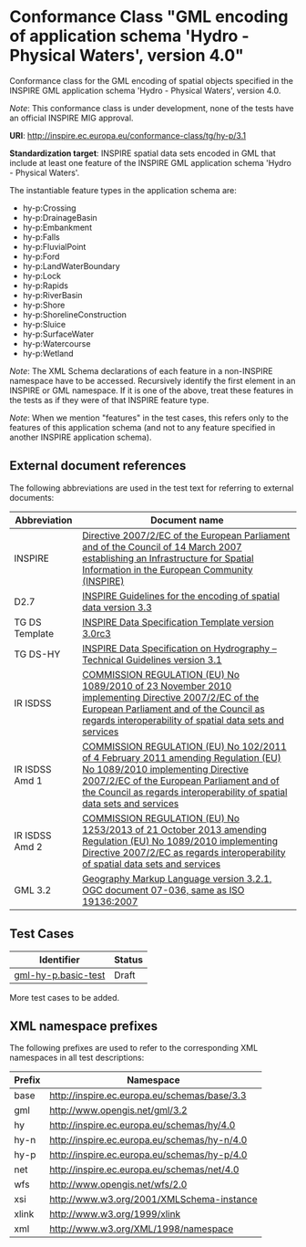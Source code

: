 # Conformance Class "GML encoding of application schema 'Hydro - Physical Waters', version 4.0"

Conformance class for the GML encoding of spatial objects specified in the INSPIRE GML application schema 'Hydro - Physical Waters', version 4.0.

*Note*: This conformance class is under development, none of the tests have an official INSPIRE MIG approval.

**URI**: http://inspire.ec.europa.eu/conformance-class/tg/hy-p/3.1 

**Standardization target**: INSPIRE spatial data sets encoded in GML that include at least one feature of the INSPIRE GML application schema 'Hydro - Physical Waters'.

The instantiable feature types in the application schema are:
* hy-p:Crossing
* hy-p:DrainageBasin
* hy-p:Embankment
* hy-p:Falls
* hy-p:FluvialPoint
* hy-p:Ford
* hy-p:LandWaterBoundary
* hy-p:Lock
* hy-p:Rapids
* hy-p:RiverBasin
* hy-p:Shore
* hy-p:ShorelineConstruction
* hy-p:Sluice
* hy-p:SurfaceWater
* hy-p:Watercourse
* hy-p:Wetland

*Note*: The XML Schema declarations of each feature in a non-INSPIRE namespace have to be accessed. Recursively identify the first element in an INSPIRE or GML namespace. If it is one of the above, treat these features in the tests as if they were of that INSPIRE feature type.

*Note*: When we mention "features" in the test cases, this refers only to the features of this application schema (and not to any feature specified in another INSPIRE application schema).

## External document references

The following abbreviations are used in the test text for referring to external documents:

Abbreviation                     | Document name
-------------------------------- | --------------------------------------------------
INSPIRE <a name="ref_INSPIRE"></a> | [Directive 2007/2/EC of the European Parliament and of the Council of 14 March 2007 establishing an Infrastructure for Spatial Information in the European Community (INSPIRE)](http://eur-lex.europa.eu/legal-content/EN/TXT/PDF/?uri=CELEX:32007L0002&from=EN)
D2.7 <a name="ref_D2_7"></a>   | [INSPIRE Guidelines for the encoding of spatial data version 3.3](http://inspire.jrc.ec.europa.eu/documents/Data_Specifications/D2.7_v3.3.pdf)
TG DS Template <a name="ref_TG_DS_tmpl"></a>   | [INSPIRE Data Specification Template version 3.0rc3](http://inspire.jrc.ec.europa.eu/documents/Data_Specifications/INSPIRE_DataSpecification_Template_v3.0rc3.pdf)
TG DS-HY <a name="ref_TG_DS_HY"></a>   | [INSPIRE Data Specification on Hydrography – Technical Guidelines version 3.1](http://inspire.ec.europa.eu/documents/Data_Specifications/INSPIRE_DataSpecification_HY_v3.1.pdf)
IR ISDSS <a name="ref_IR_ISDSS"></a>   | [COMMISSION REGULATION (EU) No 1089/2010 of 23 November 2010 implementing Directive 2007/2/EC of the European Parliament and of the Council as regards interoperability of spatial data sets and services](http://eur-lex.europa.eu/legal-content/EN/TXT/PDF/?uri=OJ:L:2010:323:FULL&from=EN)
IR ISDSS Amd 1 <a name="ref_IR_ISDSS_Amd1"></a>   | [COMMISSION REGULATION (EU) No 102/2011 of 4 February 2011 amending Regulation (EU) No 1089/2010 implementing Directive 2007/2/EC of the European Parliament and of the Council as regards interoperability of spatial data sets and services](http://eur-lex.europa.eu/legal-content/EN/TXT/PDF/?uri=CELEX:32011R0102&from=EN)
IR ISDSS Amd 2 <a name="ref_IR_ISDSS_Amd2"></a>   | [COMMISSION REGULATION (EU) No 1253/2013 of 21 October 2013 amending Regulation (EU) No 1089/2010 implementing Directive 2007/2/EC as regards interoperability of spatial data sets and services](http://eur-lex.europa.eu/LexUriServ/LexUriServ.do?uri=OJ:L:2013:331:0001:0267:EN:PDF)
GML 3.2 <a name="ref_GML32"/>  | [Geography Markup Language version 3.2.1, OGC document 07-036, same as ISO 19136:2007](http://portal.opengeospatial.org/files/?artifact_id=20509) 

## Test Cases

| Identifier                                                        | Status   |
| ----------------------------------------------------------------- | -------- |
| [gml-hy-p.basic-test](gml-hy-p.basic-test.md)  | Draft  |

More test cases to be added.

## XML namespace prefixes <a name="namespaces"></a>

The following prefixes are used to refer to the corresponding XML namespaces in all test descriptions:

Prefix         | Namespace
-------------- | -------------------------------------------------
base           | http://inspire.ec.europa.eu/schemas/base/3.3
gml            | http://www.opengis.net/gml/3.2
hy             | http://inspire.ec.europa.eu/schemas/hy/4.0
hy-n           | http://inspire.ec.europa.eu/schemas/hy-n/4.0
hy-p           | http://inspire.ec.europa.eu/schemas/hy-p/4.0
net            | http://inspire.ec.europa.eu/schemas/net/4.0
wfs            | http://www.opengis.net/wfs/2.0
xsi            | http://www.w3.org/2001/XMLSchema-instance
xlink          | http://www.w3.org/1999/xlink
xml            | http://www.w3.org/XML/1998/namespace